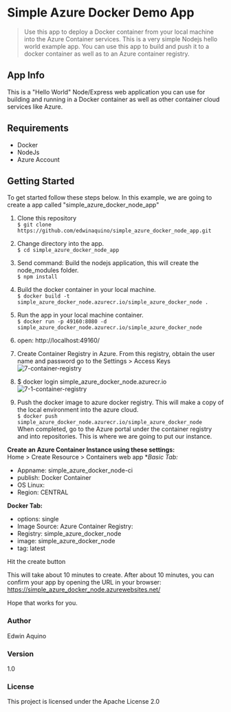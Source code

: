# Simple Azure Docker Demo App

> Use this app to deploy a Docker container from your local machine into the Azure Container services. This is a very simple Nodejs hello world example app. You can use this app to build and push it to a docker container as well as to an Azure container registry.

## App Info

This is a "Hello World" Node/Express web application you can use for building and running in a Docker container as well as other container cloud services like Azure.

## Requirements
* Docker
* NodeJs
* Azure Account

## Getting Started
To get started follow these steps below. In this example, we are going to create a app called "simple_azure_docker_node_app"

1. Clone this repository<br>
```$ git clone https://github.com/edwinaquino/simple_azure_docker_node_app.git```
2. Change directory into the app.<br>
```$ cd simple_azure_docker_node_app```<br>
3. Send command: Build the nodejs application, this will create the node_modules folder.<br>
```$ npm install```
4. Build the docker container in your local machine.<br>
```$ docker build -t simple_azure_docker_node.azurecr.io/simple_azure_docker_node .```
5. Run the app in your local machine container.<br>
```$ docker run -p 49160:8080 -d simple_azure_docker_node.azurecr.io/simple_azure_docker_node```

6. open: http://localhost:49160/

7. Create Container Registry in Azure. From this registry, obtain the user name and password go to the Settings > Access Keys
![7-container-registry](https://user-images.githubusercontent.com/30946443/106708305-7d3c9c00-65a7-11eb-9410-9354d8c5bebd.jpg)


8. $ docker login simple_azure_docker_node.azurecr.io
![7-1-container-registry](https://user-images.githubusercontent.com/30946443/106708248-6302be00-65a7-11eb-8b6b-767f4e3e3ba0.jpg)


9. Push the docker image to azure docker registry. This will make a copy of the local environment into the azure cloud.<br>
```$ docker push simple_azure_docker_node.azurecr.io/simple_azure_docker_node```<br>
When completed, go to the Azure portal under the container registry and into repositories. This is where we are going to put our instance.

__Create an Azure Container Instance using these settings:__<br>
Home > Create Resource > Containers web app
**Basic Tab:*
* Appname: simple_azure_docker_node-ci
* publish: Docker Container 
* OS Linux:
* Region: CENTRAL

__Docker Tab:__
* options: single 
* Image Source: Azure Container Registry: 
* Registry: simple_azure_docker_node 
* image: simple_azure_docker_node
* tag: latest

Hit the create button

This will take about 10 minutes to create. After about 10 minutes, you can confirm your app by opening the URL in your browser:
https://simple_azure_docker_node.azurewebsites.net/

Hope that works for you.

### Author

Edwin Aquino

### Version

1.0

### License

This project is licensed under the Apache License 2.0
